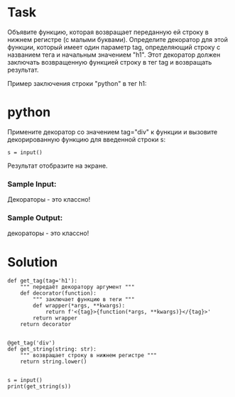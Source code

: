 # Task

Объявите функцию, которая возвращает переданную ей строку в нижнем регистре (с малыми буквами). 
Определите декоратор для этой функции, который имеет один параметр tag, определяющий строку с названием тега и начальным значением "h1". Этот декоратор должен заключать возвращенную функцией строку в тег tag и возвращать результат.

Пример заключения строки "python" в тег h1: <h1>python</h1>

Примените декоратор со значением tag="div" к функции и вызовите декорированную функцию для введенной строки s:
```
s = input()
```
Результат отобразите на экране.

### Sample Input:

Декораторы - это классно!

### Sample Output:

<div>декораторы - это классно!</div>

# Solution
```
def get_tag(tag='h1'):
    """ передаёт декоратору аргумент """
    def decorator(function):
        """ заключает функцию в теги """
        def wrapper(*args, **kwargs):
            return f'<{tag}>{function(*args, **kwargs)}</{tag}>'
        return wrapper
    return decorator


@get_tag('div')
def get_string(string: str):
    """ возвращает строку в нижнем регистре """
    return string.lower()


s = input()
print(get_string(s))
```
